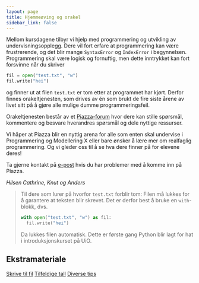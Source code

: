 ```yaml
---
layout: page
title: Hjemmeøving og orakel 
sidebar_link: false
---
```


Mellom kursdagene tilbyr vi hjelp med programmering og utvikling av undervisningsopplegg. Dere vil fort erfare at programmering kan være frustrerende, og det blir mange `SyntaxError` og `IndexError` i begynnelsen. Programmering skal være logisk og fornuftig, men dette inntrykket kan fort forsvinne når du skriver
``` Python
fil = open("test.txt", "w")
fil.write("hei")
```
og finner ut at filen `test.txt` er tom etter at programmet har kjørt. Derfor finnes orakeltjenesten, som drives av én som brukt de fire siste årene av livet sitt på å gjøre alle mulige dumme programmeringsfeil.

Orakeltjenesten består av et [Piazza-forum](https://piazza.com/uio.no/summer2018/profag) hvor dere kan stille spørsmål, kommentere og besvare hverandres spørsmål og dele nyttige ressurser.

Vi håper at Piazza blir en nyttig arena for alle som enten skal undervise i Programmering og Modellering X eller bare ønsker å lære mer om realfaglig programmering. Og vi gleder oss til å se hva dere finner på for elevene deres!

Ta gjerne kontakt på [e-post](mailto:anjohan@uio.no) hvis du har problemer med å komme inn på Piazza.

*Hilsen Cathrine, Knut og Anders*

>Til dere som lurer på hvorfor `test.txt` forblir tom: Filen må lukkes for å garantere at teksten blir skrevet. Det er derfor best å bruke en `with`-blokk, dvs.
>``` Python
>with open("test.txt", "w") as fil:
>	fil.write("hei")
>```
>Da lukkes filen automatisk. Dette er første gang Python blir lagt for hat i introduksjonskurset på UiO.

<div class="card module-links col-centered">
    <div class="card-header">
        <h2>Ekstramateriale</h2>
    </div>
    <div class="card-body">
        <a href="./skriv_til_fil" class="btn btn-outline-primary materials-links">Skrive til fil</a>
		<a href="./tilfeldige_tall" class="btn btn-outline-primary materials-links">Tilfeldige tall</a>
        <a href="./diverse_tips" class="btn btn-outline-primary materials-links">Diverse tips</a>
    </div>
</div> 
